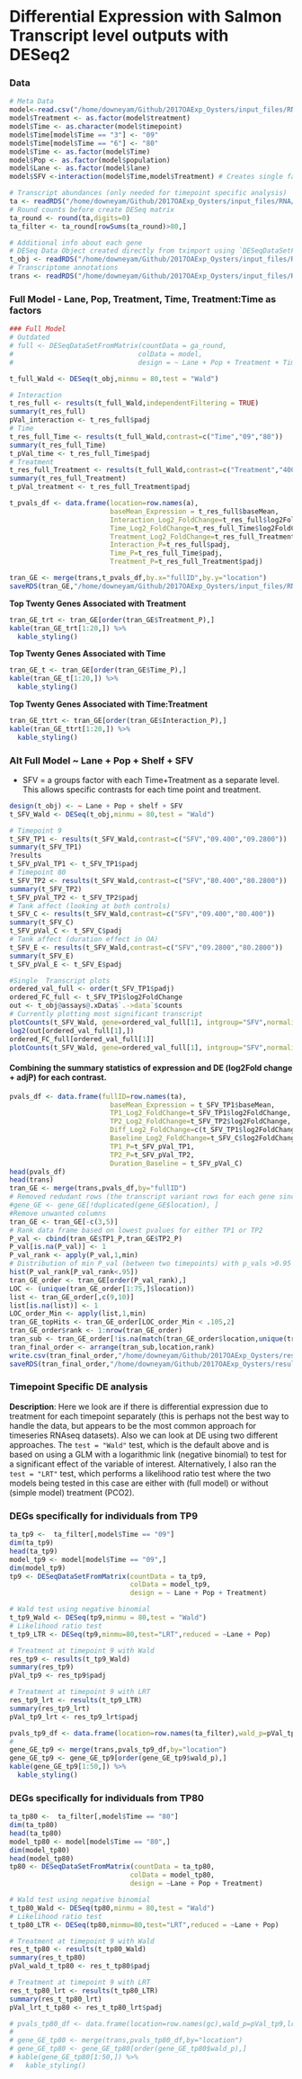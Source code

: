 Differential Expression with Salmon Transcript level outputs with DESeq2
================

### **Data**

``` r
# Meta Data
model<-read.csv("/home/downeyam/Github/2017OAExp_Oysters/input_files/RNA/metadata_cvirginica_rna_meta.txt", header=TRUE)
model$Treatment <- as.factor(model$treatment)
model$Time <- as.character(model$timepoint)
model$Time[model$Time == "3"] <- "09"
model$Time[model$Time == "6"] <- "80"
model$Time <- as.factor(model$Time)
model$Pop <- as.factor(model$population)
model$Lane <- as.factor(model$lane)
model$SFV <-interaction(model$Time,model$Treatment) # Creates single factor variable for combination of time and treatment

# Transcript abundances (only needed for timepoint specific analysis)
ta <- readRDS("/home/downeyam/Github/2017OAExp_Oysters/input_files/RNA/salmon_pipeline/run20190610_counts/tranMatrixCounts.RData")
# Round counts before create DESeq matrix
ta_round <- round(ta,digits=0)
ta_filter <- ta_round[rowSums(ta_round)>80,]

# Additional info about each gene
# DESeq Data Object created directly from tximport using `DESeqDataSetFromTximport()` function.
t_obj <- readRDS("/home/downeyam/Github/2017OAExp_Oysters/input_files/RNA/salmon_pipeline/run20190610_counts/tranDESeqDataObj.RData")
# Transcriptome annotations
trans <- readRDS("/home/downeyam/Github/2017OAExp_Oysters/input_files/RNA/transcriptome_table.RData")
```

### **Full Model** - Lane, Pop, Treatment, Time, Treatment:Time as factors

``` r
### Full Model
# Outdated
# full <- DESeqDataSetFromMatrix(countData = ga_round,
#                               colData = model,
#                               design = ~ Lane + Pop + Treatment + Time + Treatment:Time)

t_full_Wald <- DESeq(t_obj,minmu = 80,test = "Wald")

# Interaction
t_res_full <- results(t_full_Wald,independentFiltering = TRUE)
summary(t_res_full)
pVal_interaction <- t_res_full$padj
# Time
t_res_full_Time <- results(t_full_Wald,contrast=c("Time","09","80"))
summary(t_res_full_Time)
t_pVal_time <- t_res_full_Time$padj
# Treatment
t_res_full_Treatment <- results(t_full_Wald,contrast=c("Treatment","400","2800"))
summary(t_res_full_Treatment)
t_pVal_treatment <- t_res_full_Treatment$padj

t_pvals_df <- data.frame(location=row.names(a),
                         baseMean_Expression = t_res_full$baseMean,
                         Interaction_Log2_FoldChange=t_res_full$log2FoldChange,
                         Time_Log2_FoldChange=t_res_full_Time$log2FoldChange,
                         Treatment_Log2_FoldChange=t_res_full_Treatment$log2FoldChange,
                         Interaction_P=t_res_full$padj,
                         Time_P=t_res_full_Time$padj,
                         Treatment_P=t_res_full_Treatment$padj)

tran_GE <- merge(trans,t_pvals_df,by.x="fullID",by.y="location")
saveRDS(tran_GE,"/home/downeyam/Github/2017OAExp_Oysters/input_files/RNA/salmon_pipeline/run20180512/transcript_DESeq2Results.RData")
```

**Top Twenty Genes Associated with Treatment**

``` r
tran_GE_trt <- tran_GE[order(tran_GE$Treatment_P),]
kable(tran_GE_trt[1:20,]) %>%
  kable_styling()
```

**Top Twenty Genes Associated with Time**

``` r
tran_GE_t <- tran_GE[order(tran_GE$Time_P),]
kable(tran_GE_t[1:20,]) %>%
  kable_styling()
```

**Top Twenty Genes Associated with Time:Treatment**

``` r
tran_GE_ttrt <- tran_GE[order(tran_GE$Interaction_P),]
kable(tran_GE_ttrt[1:20,]) %>%
  kable_styling()
```

### **Alt Full Model** ~ Lane + Pop + Shelf + SFV

  - SFV = a groups factor with each Time+Treatment as a separate level.
    This allows specific contrasts for each time point and treatment.

<!-- end list -->

``` r
design(t_obj) <- ~ Lane + Pop + shelf + SFV
t_SFV_Wald <- DESeq(t_obj,minmu = 80,test = "Wald")

# Timepoint 9
t_SFV_TP1 <- results(t_SFV_Wald,contrast=c("SFV","09.400","09.2800"))
summary(t_SFV_TP1)
?results
t_SFV_pVal_TP1 <- t_SFV_TP1$padj
# Timepoint 80
t_SFV_TP2 <- results(t_SFV_Wald,contrast=c("SFV","80.400","80.2800"))
summary(t_SFV_TP2)
t_SFV_pVal_TP2 <- t_SFV_TP2$padj
# Tank affect (looking at both controls)
t_SFV_C <- results(t_SFV_Wald,contrast=c("SFV","09.400","80.400"))
summary(t_SFV_C)
t_SFV_pVal_C <- t_SFV_C$padj
# Tank affect (duration effect in OA)
t_SFV_E <- results(t_SFV_Wald,contrast=c("SFV","09.2800","80.2800"))
summary(t_SFV_E)
t_SFV_pVal_E <- t_SFV_E$padj

#Single  Transcript plots
ordered_val_full <- order(t_SFV_TP1$padj)
ordered_FC_full <- t_SFV_TP1$log2FoldChange
out <- t_obj@assays@.xData$`.->data`$counts
# Currently plotting most significant transcript
plotCounts(t_SFV_Wald, gene=ordered_val_full[1], intgroup="SFV",normalized = FALSE)
log2(out[ordered_val_full[1],])
ordered_FC_full[ordered_val_full[1]]
plotCounts(t_SFV_Wald, gene=ordered_val_full[1], intgroup="SFV",normalized = FALSE)
```

#### Combining the summary statistics of expression and DE (log2Fold change + adjP) for each contrast.

``` r
pvals_df <- data.frame(fullID=row.names(ta),
                         baseMean_Expression = t_SFV_TP1$baseMean,
                         TP1_Log2_FoldChange=t_SFV_TP1$log2FoldChange,
                         TP2_Log2_FoldChange=t_SFV_TP2$log2FoldChange,
                         Diff_Log2_FoldChange=c(t_SFV_TP1$log2FoldChange-t_SFV_TP2$log2FoldChange),
                         Baseline_Log2_FoldChange=t_SFV_C$log2FoldChange,
                         TP1_P=t_SFV_pVal_TP1,
                         TP2_P=t_SFV_pVal_TP2,
                         Duration_Baseline = t_SFV_pVal_C)
head(pvals_df)
head(trans)
tran_GE <- merge(trans,pvals_df,by="fullID")
# Removed redudant rows (the transcript variant rows for each gene since this is gene level analysis)
#gene_GE <- gene_GE[!duplicated(gene_GE$location), ]
#Remove unwanted columns
tran_GE <- tran_GE[-c(3,5)]
# Rank data frame based on lowest pvalues for either TP1 or TP2
P_val <- cbind(tran_GE$TP1_P,tran_GE$TP2_P) 
P_val[is.na(P_val)] <- 1
P_val_rank <- apply(P_val,1,min)
# Distribution of min P_val (between two timepoints) with p_vals >0.95 removed (most of them)
hist(P_val_rank[P_val_rank<.95])
tran_GE_order <- tran_GE[order(P_val_rank),]
LOC <- (unique(tran_GE_order[1:75,]$location))
list <- tran_GE_order[,c(9,10)]
list[is.na(list)] <- 1
LOC_order_Min <- apply(list,1,min)
tran_GE_topHits <- tran_GE_order[LOC_order_Min < .105,2]
tran_GE_order$rank <- 1:nrow(tran_GE_order)
tran_sub <- tran_GE_order[!is.na(match(tran_GE_order$location,unique(tran_GE_topHits))),]
tran_final_order <- arrange(tran_sub,location,rank)
write.csv(tran_final_order,"/home/downeyam/Github/2017OAExp_Oysters/results/Salmon_Gene/run20190610_TPCompare_DESeq2Results_topTrans.csv")
saveRDS(tran_final_order,"/home/downeyam/Github/2017OAExp_Oysters/results/Salmon_Gene/run20190610_tranList_DESeq2Results.RData")
```

### Timepoint Specific DE analysis

**Description**: Here we look are if there is differential expression
due to treatment for each timepoint separately (this is perhaps not the
best way to handle the data, but appears to be the most common approach
for timeseries RNAseq datasets). Also we can look at DE using two
different approaches. The `test = "Wald"` test, which is the default
above and is based on using a GLM with a logarithmic link (negative
binomial) to test for a significant effect of the variable of interest.
Alternatively, I also ran the `test = "LRT"` test, which performs a
likelihood ratio test where the two models being tested in this case are
either with (full model) or without (simple model) treatment (PCO2).

### DEGs specifically for individuals from **TP9**

``` r
ta_tp9 <-  ta_filter[,model$Time == "09"]
dim(ta_tp9)
head(ta_tp9)
model_tp9 <- model[model$Time == "09",]
dim(model_tp9)
tp9 <- DESeqDataSetFromMatrix(countData = ta_tp9,
                              colData = model_tp9,
                              design = ~ Lane + Pop + Treatment)

# Wald test using negative binomial
t_tp9_Wald <- DESeq(tp9,minmu = 80,test = "Wald")
# Likelihood ratio test
t_tp9_LTR <- DESeq(tp9,minmu=80,test="LRT",reduced = ~Lane + Pop)

# Treatment at timepoint 9 with Wald
res_tp9 <- results(t_tp9_Wald)
summary(res_tp9)
pVal_tp9 <- res_tp9$padj

# Treatment at timepoint 9 with LRT
res_tp9_lrt <- results(t_tp9_LTR)
summary(res_tp9_lrt)
pVal_tp9_lrt <- res_tp9_lrt$padj

pvals_tp9_df <- data.frame(location=row.names(ta_filter),wald_p=pVal_tp9,lrt_p=pVal_tp9_lrt)
# 
gene_GE_tp9 <- merge(trans,pvals_tp9_df,by="location")
gene_GE_tp9 <- gene_GE_tp9[order(gene_GE_tp9$wald_p),]
kable(gene_GE_tp9[1:50,]) %>%
  kable_styling()
```

### DEGs specifically for individuals from **TP80**

``` r
ta_tp80 <-  ta_filter[,model$Time == "80"]
dim(ta_tp80)
head(ta_tp80)
model_tp80 <- model[model$Time == "80",]
dim(model_tp80)
head(model_tp80)
tp80 <- DESeqDataSetFromMatrix(countData = ta_tp80,
                              colData = model_tp80,
                              design = ~Lane + Pop + Treatment)

# Wald test using negative binomial
t_tp80_Wald <- DESeq(tp80,minmu = 80,test = "Wald")
# Likelihood ratio test
t_tp80_LTR <- DESeq(tp80,minmu=80,test="LRT",reduced = ~Lane + Pop)

# Treatment at timepoint 9 with Wald
res_t_tp80 <- results(t_tp80_Wald)
summary(res_t_tp80)
pVal_wald_t_tp80 <- res_t_tp80$padj

# Treatment at timepoint 9 with LRT
res_t_tp80_lrt <- results(t_tp80_LTR)
summary(res_t_tp80_lrt)
pVal_lrt_t_tp80 <- res_t_tp80_lrt$padj

# pvals_tp80_df <- data.frame(location=row.names(gc),wald_p=pVal_tp9,lrt_p=pVal_tp9_lrt)
# 
# gene_GE_tp80 <- merge(trans,pvals_tp80_df,by="location")
# gene_GE_tp80 <- gene_GE_tp80[order(gene_GE_tp80$wald_p),]
# kable(gene_GE_tp80[1:50,]) %>%
#   kable_styling()
```
